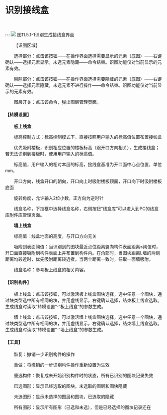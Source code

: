 # 识别接线盒
<br/>


:-: ![](images/632.png)
图11.5.1\-1识别生成接线盒界面

&emsp;&emsp;【识图区域】

&emsp;&emsp;选择部分：点击该按钮——在操作界面选择需要显示的元素（底图）——右键确认——选择元素显示，未选元素隐藏——命令结束。识图功能仅对当前显示的元素有效。

&emsp;&emsp;剔除部分：点击该按钮——在操作界面选择需要隐藏的元素（底图）——右键确认——选择元素隐藏，未选元素不进行操作——命令结束。识图功能仅对当前显示的元素有效。

&emsp;&emsp;图层开关：点击该命令，弹出图层管理页面。

#### **【转模设置】**

&emsp;&emsp;**板上线盒**

&emsp;&emsp;标高控制方式：标高控制模式下，直接按照用户输入的标高值位置布置接线盒

&emsp;&emsp;优先吸附楼板，识别相应位置的楼板标高（跟开口方向相关），生成接线盒；若无法识别到楼板时，使用用户输入的标高值。

&emsp;&emsp;标高值，用户输入的相对本层的标高，接线盒基准为开口面中心点位置，单位mm，

&emsp;&emsp;开口方向，线盒开口的朝向，开口向上时吸附楼板顶面，开口向下时吸附楼板底面

&emsp;&emsp;旋转角度，允许输入2位小数，正方向为逆时针

&emsp;&emsp;线盒名称，下拉框中选择线盒名称，右侧按钮“线盒库”可以进入到PC的线盒库附件库管理页面。

&emsp;&emsp;**墙上线盒**

&emsp;&emsp;标高值：线盒地面的高度，与开口方向无关

&emsp;&emsp;吸附到表面阈值：当识别到的图块最近点位距离竖向构件表面距离≤阈值时，开口面直接吸附到构件表面上并布置到构件内。在角部时，当图块距离L墙的两侧距离均较近时，优先吸附距离较近者。当两个距离一致时，任取一面墙吸附。

&emsp;&emsp;线盒名称：参考板上线盒的相关内容。

#### **【识别构件】**

&emsp;&emsp;板上线盒：点击该按钮，可以激活板上线盒图块选择，选中任意一个图块，通过块类型选中所有相同的块，并用虚线显示，右键确认选择，结束板上线盒选取。生成线盒时读取“转模设置”\-“板上线盒”的参数生成。

&emsp;&emsp;墙上线盒：点击该按钮，可以激活墙上线盒图块选择，选中任意一个图块，通过块类型选中所有相同的块，并用虚线显示，右键确认选择，结束墙上线盒选取。生成线盒时读取“转模设置”\-“墙上线盒”的参数生成。

#### **【工具】**

&emsp;&emsp;恢复：撤销一步识别构件的操作

&emsp;&emsp;重做：将撤销的一步识别构件操作重新设置为生效

&emsp;&emsp;重选构件：恢复成未开始识别构件时的状态，所有已识别的图块记录失效

&emsp;&emsp;已选图形：显示已经选取的图块，未选取的图层和图块隐藏

&emsp;&emsp;未选图形：显示未选择的图层和图块，已选取的隐藏

&emsp;&emsp;所有图形：显示所有图形（已选和未选），但是已经选择的图块记录还在